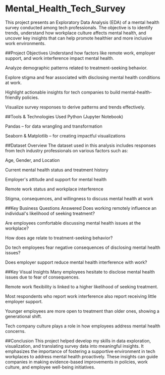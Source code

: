 # Mental_Health_Tech_Survey
This project presents an Exploratory Data Analysis (EDA) of a mental health survey conducted among tech professionals. The objective is to identify trends, understand how workplace culture affects mental health, and uncover key insights that can help promote healthier and more inclusive work environments.

##Project Objectives
Understand how factors like remote work, employer support, and work interference impact mental health.

Analyze demographic patterns related to treatment-seeking behavior.

Explore stigma and fear associated with disclosing mental health conditions at work.

Highlight actionable insights for tech companies to build mental-health-friendly policies.

Visualize survey responses to derive patterns and trends effectively.

##Tools & Technologies Used
Python (Jupyter Notebook)

Pandas – for data wrangling and transformation

Seaborn & Matplotlib – for creating impactful visualizations

##Dataset Overview
The dataset used in this analysis includes responses from tech industry professionals on various factors such as:

Age, Gender, and Location

Current mental health status and treatment history

Employer's attitude and support for mental health

Remote work status and workplace interference

Stigma, consequences, and willingness to discuss mental health at work

##Key Business Questions Answered
Does working remotely influence an individual's likelihood of seeking treatment?

Are employees comfortable discussing mental health issues at the workplace?

How does age relate to treatment-seeking behavior?

Do tech employees fear negative consequences of disclosing mental health issues?

Does employer support reduce mental health interference with work?

##Key Visual Insights
Many employees hesitate to disclose mental health issues due to fear of consequences.

Remote work flexibility is linked to a higher likelihood of seeking treatment.

Most respondents who report work interference also report receiving little employer support.

Younger employees are more open to treatment than older ones, showing a generational shift.

Tech company culture plays a role in how employees address mental health concerns.

##Conclusion
This project helped develop my skills in data exploration, visualization, and translating survey data into meaningful insights. It emphasizes the importance of fostering a supportive environment in tech workplaces to address mental health proactively. These insights can guide companies in making evidence-based improvements in policies, work culture, and employee well-being initiatives.


